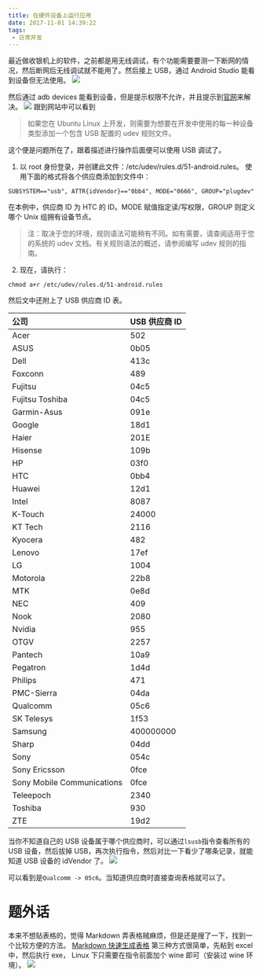 ```yaml
---
title: 在硬件设备上运行应用
date: 2017-11-01 14:39:22
tags:
 - 日常开发
---
```

最近做收银机上的软件，之前都是用无线调试，有个功能需要要测一下断网的情况，然后断网后无线调试就不能用了。然后接上 USB，通过 Android Studio 能看到设备但无法使用。
![](https://images-1258496336.cos.ap-chengdu.myqcloud.com/2017/11/01/%E9%80%89%E5%8C%BA_236.png)

然后通过 adb devices 能看到设备，但是提示权限不允许，并且提示到[官网](https://developer.android.com/studio/run/device.html#setting-up)来解决。
![](https://images-1258496336.cos.ap-chengdu.myqcloud.com/2017/11/01/%E9%80%89%E5%8C%BA_234.png)
跟到网站中可以看到
> 如果您在 Ubuntu Linux 上开发，则需要为想要在开发中使用的每一种设备类型添加一个包含 USB 配置的 udev 规则文件。

这个便是问题所在了，跟着描述进行操作后面便可以使用 USB 调试了。

<!-- more -->

1. 以 root 身份登录，并创建此文件：/etc/udev/rules.d/51-android.rules。
使用下面的格式将各个供应商添加到文件中：
```
SUBSYSTEM=="usb", ATTR{idVendor}=="0bb4", MODE="0666", GROUP="plugdev"
```

在本例中，供应商 ID 为 HTC 的 ID。MODE 赋值指定读/写权限，GROUP 则定义哪个 Unix 组拥有设备节点。

> 注：取决于您的环境，规则语法可能稍有不同。如有需要，请查阅适用于您的系统的 udev 文档。有关规则语法的概述，请参阅编写 udev 规则的指南。

2. 现在，请执行：
```
chmod a+r /etc/udev/rules.d/51-android.rules
```

然后文中还附上了 USB 供应商 ID 表。

|公司|USB 供应商 ID |
|:--|:-- |
|Acer|502 |
|ASUS|0b05 |
|Dell|413c |
|Foxconn|489 |
|Fujitsu|04c5 |
|Fujitsu Toshiba|04c5 |
|Garmin-Asus|091e |
|Google|18d1 |
|Haier|201E |
|Hisense|109b |
|HP|03f0 |
|HTC|0bb4 |
|Huawei|12d1 |
|Intel|8087 |
|K-Touch|24000 |
|KT Tech|2116 |
|Kyocera|482 |
|Lenovo|17ef |
|LG|1004 |
|Motorola|22b8 |
|MTK|0e8d |
|NEC|409 |
|Nook|2080 |
|Nvidia|955 |
|OTGV|2257 |
|Pantech|10a9 |
|Pegatron|1d4d |
|Philips|471 |
|PMC-Sierra|04da |
|Qualcomm|05c6 |
|SK Telesys|1f53 |
|Samsung|400000000 |
|Sharp|04dd |
|Sony|054c |
|Sony Ericsson|0fce |
|Sony Mobile Communications|0fce |
|Teleepoch|2340 |
|Toshiba|930 |
|ZTE|19d2 |
当你不知道自己的 USB 设备属于哪个供应商时，可以通过``lsusb``指令查看所有的 USB 设备，然后拔掉 USB，再次执行指令，然后对比一下看少了哪条记录，就能知道 USB 设备的 idVendor 了。
![](https://images-1258496336.cos.ap-chengdu.myqcloud.com/2017/11/01/TIM%E5%9B%BE%E7%89%8720171101152639.png)

可以看到是``Qualcomm -> 05c6``。当知道供应商时直接查询表格就可以了。

# 题外话
本来不想贴表格的，觉得 Markdown 弄表格贼麻烦，但是还是搜了一下，找到一个比较方便的方法。
[Markdown 快速生成表格](http://www.jianshu.com/p/abaff828100d)
第三种方式很简单，先粘到 excel 中，然后执行 exe， Linux 下只需要在指令前面加个 wine 即可（安装过 wine 环境）。
![](https://images-1258496336.cos.ap-chengdu.myqcloud.com/2017/11/01/%E9%80%89%E5%8C%BA_237.png)
